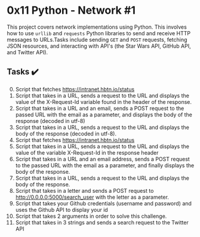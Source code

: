 # 0x11 Python - Network #1

This project covers network implementations using Python.
This involves how to use `urllib` and `requests` Python
libraries to send and receive HTTP messages to URLs.Tasks include sending `GET`
and `POST` requests, fetching JSON resources, and interacting with API's (the
Star Wars API, GitHub API, and Twitter API).

## Tasks :heavy_check_mark:

0. Script that fetches https://intranet.hbtn.io/status
1. Script that takes in a URL, sends a request to the URL and displays the value of the X-Request-Id variable found in the header of the response.
2. Script that takes in a URL and an email, sends a POST request to the passed URL with the email as a parameter, and displays the body of the response (decoded in utf-8)
3. Script that takes in a URL, sends a request to the URL and displays the body of the response (decoded in utf-8).
4. Script that fetches https://intranet.hbtn.io/status
5. Script that takes in a URL, sends a request to the URL and displays the value of the variable X-Request-Id in the response header
6. Script that takes in a URL and an email address, sends a POST request to the passed URL with the email as a parameter, and finally displays the body of the response.
7. Script that takes in a URL, sends a request to the URL and displays the body of the response.
8. Script that takes in a letter and sends a POST request to http://0.0.0.0:5000/search_user with the letter as a parameter.
9. Script that takes your Github credentials (username and password) and uses the Github API to display your id
10. Script that takes 2 arguments in order to solve this challenge.
11. Script that takes in 3 strings and sends a search request to the Twitter API

